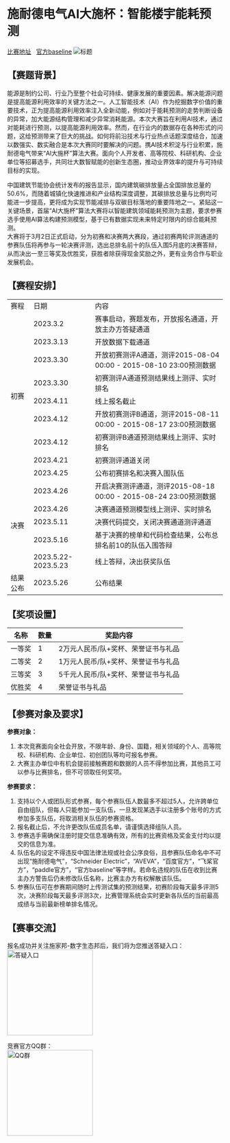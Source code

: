 <h1>施耐德电气AI大施杯：智能楼宇能耗预测</h1>
<a href="https://aistudio.baidu.com/aistudio/competition/detail/856">比赛地址</a>&nbsp;&nbsp;
<a href="https://bang.schneider-electric.cn/kms/pc/detail/question/1633719451474071554">官方baseline</a>
<img alt="标题" src="https://fanyiapp.cdn.bcebos.com/cms/image/b0125dafa60010361ae57c00a592a2fd.png" />
<h2>【赛题背景】</h2>
<p>
能源是制约公司、行业乃至整个社会可持续、健康发展的重要因素。解决能源问题是提高能源利用效率的关键方法之一。人工智能技术（AI）作为挖掘数字价值的重要技术，正为提高能源利用效率注入全新动能，例如对于能耗预测的走势判断设备的异常，加大能源结构管理和减少异常消耗能源。本次大赛旨在利用AI技术，通过对能耗进行预测，以提高能源利用效率。然而，在行业内的数据存在各种形式的问题，这给预测带来了巨大的挑战。如何将前沿技术与行业热点话题深度结合，加速以数强实、数实融合是本次大赛同时要解决的问题。携AI技术积淀与行业积累，施耐德电气带来“AI大施杯”算法大赛。面向个人开发者、高等院校、科研机构、企业单位等招募选手，共同壮大数智赋能的创新生态圈，推动业界效率的提升与可持续目标的实现。
</p>
<p>
中国建筑节能协会统计发布的报告显示，国内建筑碳排放量占全国排放总量的50.6%，而随着城镇化快速推进和产业结构深度调整，其碳排放总量与比例均可能进一步提高，更将成为实现节能减排与双碳目标落地的重要阵地之一。紧贴这一关键场景，首届“AI大施杯”算法大赛将以智能建筑领域能耗预测为主题，要求参赛选手使用AI算法构建预测模型，基于已有数据实现未来特定时限内的综合能耗预测。<br />
大赛将于3月2日正式启动，分为初赛和决赛两大赛段，通过初赛两轮评测通道的参赛队伍将再参与一轮决赛评测，选出总排名前十的队伍入围5月底的决赛答辩，从而决出一至三等奖及优胜奖，获胜者除获得现金奖励之外，更有业务合作与职业发展机会。
</p>
<h2>【赛程安排】</h2>
<table>
	<tbody>
	<tr>
	    <td>赛程</td>
	    <td>日期</td>
	    <td>内容</td>  
	</tr>
	<tr>
	    <td rowspan="9">初赛</td>
	    <td>2023.3.2</td>
        <td>赛事启动，赛题发布，开放报名通道，开放主办方答疑通道</td>
	</tr>
	<tr>
	    <td>2023.3.13</td>
        <td>开放数据下载通道</td>
	</tr>
	<tr>
	    <td>2023.3.30</td>
        <td>开放初赛测评A通道，测评2015-08-04 00:00&nbsp;-&nbsp;2015-08-10 23:00预测数据</td>
	</tr>
	<tr>
	    <td>2023.3.30</td>
        <td>初赛测评A通道预测结果线上测评、实时排名</td>
	</tr>
	<tr>
	    <td>2023.4.11</td>
        <td>线上报名截止</td>
	</tr>
	<tr>
	    <td>2023.4.12</td>
        <td>开放初赛测评B通道，测评2015-08-11 00:00 - 2015-08-17 23:00预测数据</td>
	</tr>
	<tr>
	    <td>2023.4.12</td>
        <td>初赛测评B通道预测结果线上测评、实时排名</td>
	</tr>
	<tr>
	    <td>2023.4.21</td>
        <td>初赛测评通道关闭</td>
	</tr>
	<tr>
	    <td>2023.4.25</td>
        <td>公布初赛排名和决赛入围队伍</td>
	</tr>
	<tr>
	    <td rowspan="5">决赛</td>
	    <td>2023.4.26</td>
	    <td>开启决赛测评通道，测评2015-08-18 00:00 - 2015-08-24 23:00预测数据</td>  
	</tr>
	<tr>
	    <td>2023.4.26</td>
        <td>决赛通道预测模型线上测评、实时排名</td>
	</tr>
	<tr>
	    <td>2023.5.11</td>
        <td>决赛代码提交，关闭决赛通道测评通道</td>
	</tr>
	<tr>
	    <td>2023.5.16</td>
        <td>基于决赛的榜单和代码检查结果，公布总排名前10的队伍入围答辩</td>
	</tr>
	<tr>
	    <td>2023.5.22-2023.5.23</td>
        <td>线上答辩，决出获奖队伍</td>
	</tr>
	<tr>
	    <td>结果公布</td>
	    <td>2023.5.26</td>
	    <td>公布结果</td>  
	</tr>
</tbody></table>
<h2>【奖项设置】</h2>
<table>
<thead>
<tr>
<th>名称</th>
<th>数量</th>
<th>奖励内容</th>
</tr>
</thead>
<tbody>
<tr>
<td>一等奖</td>
<td>1</td>
<td>2万元人民币/队+奖杯、荣誉证书与礼品</td>
</tr>
<tr>
<td>二等奖</td>
<td>2</td>
<td>1万元人民币/队+奖杯、荣誉证书与礼品</td>
</tr>
<tr>
<td>三等奖</td>
<td>3</td>
<td>5千元人民币/队+奖杯、荣誉证书与礼品</td>
</tr>
<tr>
<td>优胜奖</td>
<td>4</td>
<td>荣誉证书与礼品</td>
</tr>
</tbody>
</table>
<h2>【参赛对象及要求】</h2>
<strong>参赛对象：</strong>
<ol>
<li>本次竞赛面向全社会开放，不限年龄、身份、国籍，相关领域的个人、高等院校、科研机构、企业单位、初创团队等均可报名参赛。</li>
<li>大赛主办单位中有机会提前接触赛题和数据的人员不得参加比赛，其他员工可以参与比赛排名，但不可领取任何奖项。</li>
</ol>
<strong>参赛要求：</strong>
<ol>
<li>支持以个人或团队形式参赛，每个参赛队伍人数最多不超过5人，允许跨单位自由组队，但每人只能参加一支队伍，一旦发现某选手以注册多个账号的方式参加多支队伍，将取消相关队伍的参赛资格。</li>
<li>报名截止后，不允许更改队伍成员名单，请谨慎选择组队人员。</li>
<li>参赛选手需确保注册时提交信息准确有效，所有的比赛资格及奖金支付均以提交的信息为准。</li>
<li>队伍名的设定不得违反中国法律法规或社会公序良俗，且参赛队伍命名中不可出现“施耐德电气”，“Schneider Electric”，“AVEVA”，“百度官方”，“飞桨官方”，“paddle官方”，“官方baseline”等字样。若命名违规的队伍在收到比赛主办方警告后仍未修改队伍名称，比赛主办方有权解散该队伍。</li>
<li>参赛队伍可在参赛期间随时上传测试集的预测结果，初赛阶段每天最多评测5次，决赛阶段每天最多评测3次，比赛管理系统会实时更新各队伍的当前最高成绩与当前最新榜单排名情况。</li>
</ol>
<h2>【赛事交流】</h2>
<p>报名成功并关注施家邦-数字生态邦后，我们将为您推送答疑入口：<br>
<img height="200" width="200" alt="答疑入口" src="https://fanyiapp.cdn.bcebos.com/cms/image/ac4fbec39441bddb3bdb1a8ad85485bb.png" /></p>
<p>竞赛官方QQ群：<br>
<img height="200" width="200" alt="QQ群" src="https://fanyiapp.cdn.bcebos.com/cms/image/fe3ff3dd3fc9795b5e4be1cb179f34b6.png" /></p>